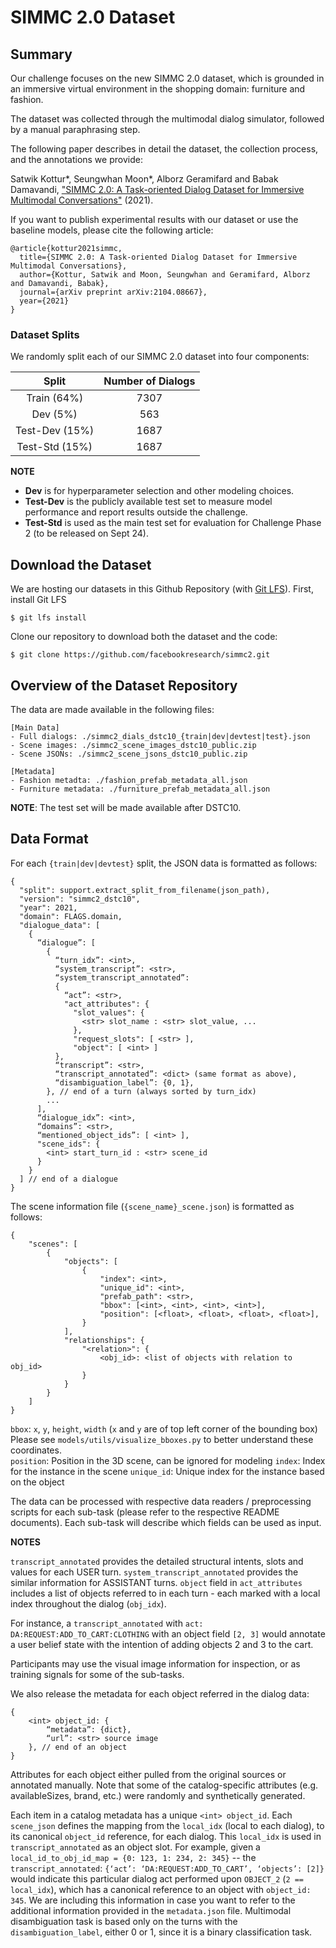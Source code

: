 
# SIMMC 2.0 Dataset

## Summary

Our challenge focuses on the new SIMMC 2.0 dataset, which is grounded in an immersive virtual environment in the shopping domain: furniture and fashion.

The dataset was collected through the multimodal dialog simulator, followed by a manual paraphrasing step.

The following paper describes in detail the dataset, the collection process, and the annotations we provide:

Satwik Kottur*, Seungwhan Moon*, Alborz Geramifard and Babak Damavandi, ["SIMMC 2.0: A Task-oriented Dialog Dataset for Immersive Multimodal Conversations"](https://arxiv.org/pdf/2104.08667.pdf) (2021).

If you want to publish experimental results with our dataset or use the baseline models, please cite the following article:

```
@article{kottur2021simmc,
  title={SIMMC 2.0: A Task-oriented Dialog Dataset for Immersive Multimodal Conversations},
  author={Kottur, Satwik and Moon, Seungwhan and Geramifard, Alborz and Damavandi, Babak},
  journal={arXiv preprint arXiv:2104.08667},
  year={2021}
}
```

### Dataset Splits

We randomly split each of our SIMMC 2.0 dataset into four components:

| **Split** | **Number of Dialogs** |
| :--: | :--: | 
| Train (64%)   | 7307 | 
| Dev (5%)     | 563 | 
| Test-Dev (15%) | 1687 |
| Test-Std (15%) | 1687 |

**NOTE**
* **Dev** is for hyperparameter selection and other modeling choices.  
* **Test-Dev** is the publicly available test set to measure model performance and report results outside the challenge.  
* **Test-Std** is used as the main test set for evaluation for Challenge Phase 2 (to be released on Sept 24).

## Download the Dataset
We are hosting our datasets in this Github Repository (with [Git LFS](https://git-lfs.github.com/)).
First, install Git LFS
```
$ git lfs install
```

Clone our repository to download both the dataset and the code:
```
$ git clone https://github.com/facebookresearch/simmc2.git
```

## Overview of the Dataset Repository 

The data are made available in the following files:

```
[Main Data]
- Full dialogs: ./simmc2_dials_dstc10_{train|dev|devtest|test}.json
- Scene images: ./simmc2_scene_images_dstc10_public.zip
- Scene JSONs: ./simmc2_scene_jsons_dstc10_public.zip

[Metadata]
- Fashion metadta: ./fashion_prefab_metadata_all.json
- Furniture metadata: ./furniture_prefab_metadata_all.json
```
**NOTE**: The test set will be made available after DSTC10.

## Data Format

For each `{train|dev|devtest}` split, the JSON data is formatted as follows:


```
{
  "split": support.extract_split_from_filename(json_path),
  "version": "simmc2_dstc10",
  "year": 2021,
  "domain": FLAGS.domain,
  "dialogue_data": [
    {
      “dialogue”: [
        {
          “turn_idx”: <int>,      
          “system_transcript”: <str>,
          “system_transcript_annotated”: 
          {
            “act”: <str>,
            "act_attributes": {
              "slot_values": {
                <str> slot_name : <str> slot_value, ...
              },
              "request_slots": [ <str> ],
              "object": [ <int> ]
          },
          “transcript”: <str>,
          “transcript_annotated”: <dict> (same format as above),
          “disambiguation_label”: {0, 1},
        }, // end of a turn (always sorted by turn_idx)
        ...
      ],
      “dialogue_idx”: <int>,    
      “domains”: <str>,    
      “mentioned_object_ids”: [ <int> ],
      "scene_ids": {
        <int> start_turn_id : <str> scene_id
      }
    }
  ] // end of a dialogue
}
```
The scene information file (`{scene_name}_scene.json`) is formatted as follows:

```
{
	"scenes": [
		{
			"objects": [
				{
					"index": <int>, 
					"unique_id": <int>,
					"prefab_path": <str>,
					"bbox": [<int>, <int>, <int>, <int>],
					"position": [<float>, <float>, <float>, <float>],
				}
			],
			"relationships": {
				"<relation>": {
					<obj_id>: <list of objects with relation to obj_id>
				}
			}
		}
	]
}

```

`bbox`: `x`, `y`, `height`, `width` (`x` and `y` are of top left corner of the bounding box)  
Please see `models/utils/visualize_bboxes.py` to better understand these coordinates.   
`position`: Position in the 3D scene, can be ignored for modeling
`index`: Index for the instance in the scene
`unique_id`: Unique index for the instance based on the object


The data can be processed with respective data readers / preprocessing scripts for each sub-task (please refer to the respective README documents). Each sub-task will describe which fields can be used as input.

**NOTES**

`transcript_annotated` provides the detailed structural intents, slots and values for each USER turn. `system_transcript_annotated` provides the similar information for ASSISTANT turns. `object` field in `act_attributes` includes a list of objects referred to in each turn - each marked with a local index throughout the dialog (`obj_idx`).

For instance, a `transcript_annotated` with `act: DA:REQUEST:ADD_TO_CART:CLOTHING` with an object field `[2, 3]` would annotate a user belief state with the intention of adding objects 2 and 3 to the cart.

Participants may use the visual image information for inspection, or as training signals for some of the sub-tasks.

We also release the metadata for each object referred in the dialog data:
```
{
    <int> object_id: {
        “metadata”: {dict},
        “url”: <str> source image
    }, // end of an object
}
```
Attributes for each object either pulled from the original sources or annotated manually. Note that some of the catalog-specific attributes (e.g. availableSizes, brand, etc.) were randomly and synthetically generated. 

Each item in a catalog metadata has a unique `<int> object_id`.
Each `scene_json` defines the mapping from the `local_idx` (local to each dialog), to its canonical `object_id` reference, for each dialog.
This `local_idx` is used in `transcript_annotated` as an object slot.
For example, given a `local_id_to_obj_id_map = {0: 123, 1: 234, 2: 345}` -- the `transcript_annotated`: `{‘act’: ‘DA:REQUEST:ADD_TO_CART’, ‘objects’: [2]}` would indicate this particular dialog act performed upon `OBJECT_2` (`2 == local_idx`), which has a canonical reference to an object with `object_id: 345`.
We are including this information in case you want to refer to the additional information provided in the `metadata.json` file. 
Multimodal disambiguation task is based only on the turns with the 
`disambiguation_label`, either 0 or 1, since it is a binary classification task.
